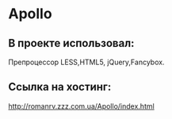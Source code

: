# Apollo

## В проекте использовал:
Препроцессор LESS,HTML5, jQuery,Fancybox.

## Ссылка на хостинг:
http://romanrv.zzz.com.ua/Apollo/index.html
